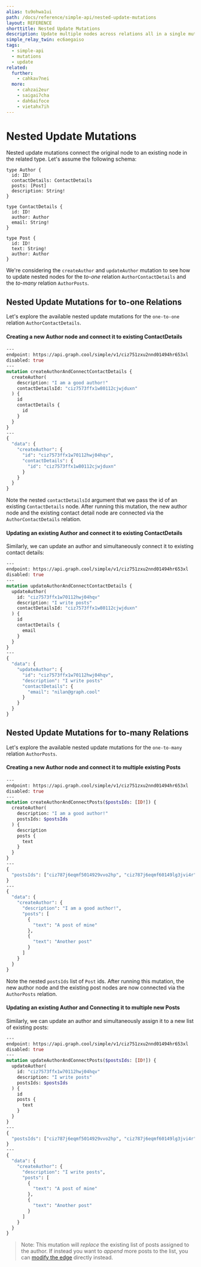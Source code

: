 ```yaml
---
alias: tu9ohwa1ui
path: /docs/reference/simple-api/nested-update-mutations
layout: REFERENCE
shorttitle: Nested Update Mutations
description: Update multiple nodes across relations all in a single mutation.
simple_relay_twin: ec6aegaiso
tags:
  - simple-api
  - mutations
  - update
related:
  further:
    - cahkav7nei
  more:
    - cahzai2eur
    - saigai7cha
    - dah6aifoce
    - vietahx7ih
---
```


# Nested Update Mutations

Nested update mutations connect the original node to an existing node in the related type.
Let's assume the following schema:

```idl
type Author {
  id: ID!
  contactDetails: ContactDetails
  posts: [Post]
  description: String!
}

type ContactDetails {
  id: ID!
  author: Author
  email: String!
}

type Post {
  id: ID!
  text: String!
  author: Author
}
```

We're considering the `createAuthor` and `updateAuthor` mutation to see how to update nested nodes for the *to-one* relation `AuthorContactDetails` and the *to-many* relation `AuthorPosts`.

## Nested Update Mutations for to-one Relations

Let's explore the available nested update mutations for the `one-to-one` relation `AuthorContactDetails`.

#### Creating a new Author node and connect it to existing ContactDetails

```graphql
---
endpoint: https://api.graph.cool/simple/v1/ciz751zxu2nnd01494hr653xl
disabled: true
---
mutation createAuthorAndConnectContactDetails {
  createAuthor(
    description: "I am a good author!"
    contactDetailsId: "ciz7573ffx1w80112cjwjduxn"
  ) {
    id
    contactDetails {
      id
    }
  }
}
---
{
  "data": {
    "createAuthor": {
      "id": "ciz7573ffx1w70112hwj04hqv",
      "contactDetails": {
        "id": "ciz7573ffx1w80112cjwjduxn"
      }
    }
  }
}
```

Note the nested `contactDetailsId` argument that we pass the id of an existing `ContactDetails` node. After running this mutation, the new author node and the existing contact detail node are connected via the `AuthorContactDetails` relation.

#### Updating an existing Author and connect it to existing ContactDetails

Similarly, we can update an author and simultaneously connect it to existing contact details:

```graphql
---
endpoint: https://api.graph.cool/simple/v1/ciz751zxu2nnd01494hr653xl
disabled: true
---
mutation updateAuthorAndConnectContactDetails {
  updateAuthor(
    id: "ciz7573ffx1w70112hwj04hqv"
    description: "I write posts"
    contactDetailsId: "ciz7573ffx1w80112cjwjduxn"
  ) {
    id
    contactDetails {
      email
    }
  }
}
---
{
  "data": {
    "updateAuthor": {
      "id": "ciz7573ffx1w70112hwj04hqv",
      "description": "I write posts"
      "contactDetails": {
        "email": "nilan@graph.cool"
      }
    }
  }
}
```

## Nested Update Mutations for to-many Relations

Let's explore the available nested update mutations for the `one-to-many` relation `AuthorPosts`.

#### Creating a new Author node and connect it to multiple existing Posts

```graphql
---
endpoint: https://api.graph.cool/simple/v1/ciz751zxu2nnd01494hr653xl
disabled: true
---
mutation createAuthorAndConnectPosts($postsIds: [ID!]) {
  createAuthor(
    description: "I am a good author!"
    postsIds: $postsIds
  ) {
    description
    posts {
      text
    }
  }
}
---
{
  "postsIds": ["ciz787j6eqmf5014929vvo2hp", "ciz787j6eqmf60149lg3jvi4r"]
}
---
{
  "data": {
    "createAuthor": {
      "description": "I am a good author!",
      "posts": [
        {
          "text": "A post of mine"
        },
        {
          "text": "Another post"
        }
      ]
    }
  }
}
```

Note the nested `postsIds` list of `Post` ids. After running this mutation, the new author node and the existing post nodes are now connected via the `AuthorPosts` relation.

#### Updating an existing Author and Connecting it to multiple new Posts

Similarly, we can update an author and simultaneously assign it to a new list of existing posts:

```graphql
---
endpoint: https://api.graph.cool/simple/v1/ciz751zxu2nnd01494hr653xl
disabled: true
---
mutation updateAuthorAndConnectPosts($postsIds: [ID!]) {
  updateAuthor(
    id: "ciz7573ffx1w70112hwj04hqv"
    description: "I write posts"
    postsIds: $postsIds
  ) {
    id
    posts {
      text
    }
  }
}
---
{
  "postsIds": ["ciz787j6eqmf5014929vvo2hp", "ciz787j6eqmf60149lg3jvi4r"]
}
---
{
  "data": {
    "createAuthor": {
      "description": "I write posts",
      "posts": [
        {
          "text": "A post of mine"
        },
        {
          "text": "Another post"
        }
      ]
    }
  }
}
```

> Note: This mutation will *replace* the existing list of posts assigned to the author. If instead you want to *append* more posts to the list, you can [modify the edge](!alias-ofee7eseiy) directly instead.
